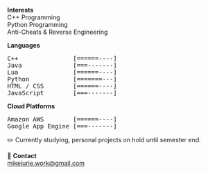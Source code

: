 **Interests**  
C++ Programming  
Python Programming  
Anti-Cheats & Reverse Engineering    

**Languages**
<pre>
C++               [======----]  
Java              [===-------]  
Lua               [======----]  
Python            [=======---]  
HTML / CSS        [======----]  
JavaScript        [===-------]  
</pre>

**Cloud Platforms** 
<pre>
Amazon AWS        [======----]
Google App Engine [===-------] 
</pre>

✏️ Currently studying, personal projects on hold until semester end.  

💬 **Contact**  
mikejurie.work@gmail.com  
